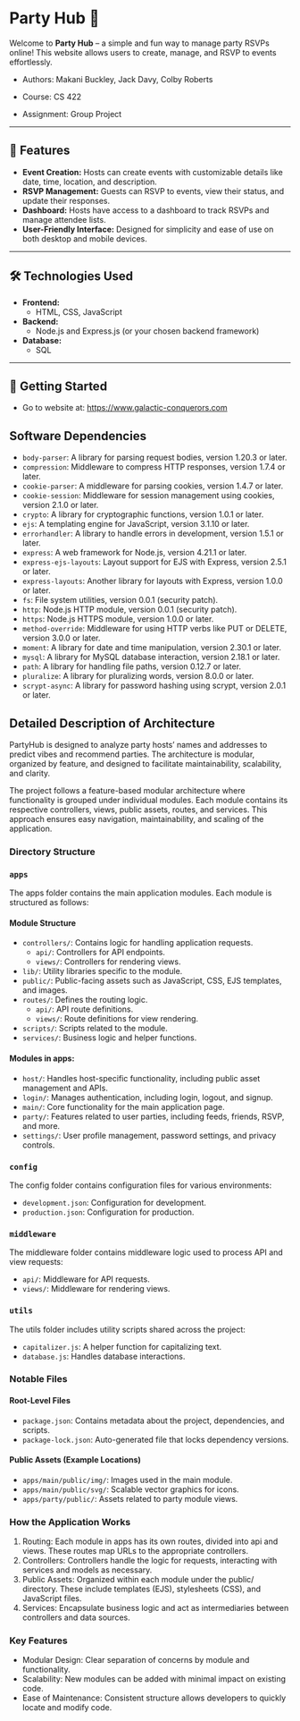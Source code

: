 # Party Hub 🎉

Welcome to **Party Hub** – a simple and fun way to manage party RSVPs online! This website allows users to create, manage, and RSVP to events effortlessly.

- Authors: Makani Buckley, Jack Davy, Colby Roberts

- Course: CS 422
- Assignment: Group Project
---

## 🌟 Features
- **Event Creation:** Hosts can create events with customizable details like date, time, location, and description.
- **RSVP Management:** Guests can RSVP to events, view their status, and update their responses.
- **Dashboard:** Hosts have access to a dashboard to track RSVPs and manage attendee lists.
- **User-Friendly Interface:** Designed for simplicity and ease of use on both desktop and mobile devices.

---

## 🛠️ Technologies Used
- **Frontend:**
  - HTML, CSS, JavaScript
- **Backend:**
  - Node.js and Express.js (or your chosen backend framework)
- **Database:**
  - SQL

---

## 🚀 Getting Started

- Go to website at: https://www.galactic-conquerors.com

## Software Dependencies
 - `body-parser`: A library for parsing request bodies, version 1.20.3 or later.
 - `compression`: Middleware to compress HTTP responses, version 1.7.4 or later.
 - `cookie-parser`: A middleware for parsing cookies, version 1.4.7 or later.
 - `cookie-session`: Middleware for session management using cookies, version 2.1.0 or later.
 - `crypto`: A library for cryptographic functions, version 1.0.1 or later.
 - `ejs`: A templating engine for JavaScript, version 3.1.10 or later.
 - `errorhandler`: A library to handle errors in development, version 1.5.1 or later.
 - `express`: A web framework for Node.js, version 4.21.1 or later.
 - `express-ejs-layouts`: Layout support for EJS with Express, version 2.5.1 or later.
 - `express-layouts`: Another library for layouts with Express, version 1.0.0 or later.
 - `fs`: File system utilities, version 0.0.1 (security patch).
 - `http`: Node.js HTTP module, version 0.0.1 (security patch).
 - `https`: Node.js HTTPS module, version 1.0.0 or later.
 - `method-override`: Middleware for using HTTP verbs like PUT or DELETE, version 3.0.0 or later.
 - `moment`: A library for date and time manipulation, version 2.30.1 or later.
 - `mysql`: A library for MySQL database interaction, version 2.18.1 or later.
 - `path`: A library for handling file paths, version 0.12.7 or later.
 - `pluralize`: A library for pluralizing words, version 8.0.0 or later.
 - `scrypt-async`: A library for password hashing using scrypt, version 2.0.1 or later.

## Detailed Description of Architecture
PartyHub is designed to analyze party hosts’ names and addresses to predict vibes and recommend parties. The architecture is modular, organized by feature, and designed to facilitate maintainability, scalability, and clarity.

The project follows a feature-based modular architecture where functionality is grouped under individual modules. Each module contains its respective controllers, views, public assets, routes, and services. This approach ensures easy navigation, maintainability, and scaling of the application.

### Directory Structure
### `apps`
The apps folder contains the main application modules. Each module is structured as follows:

#### Module Structure
* `controllers/`: Contains logic for handling application requests.
  * `api/`: Controllers for API endpoints.
  * `views/`: Controllers for rendering views.
* `lib/`: Utility libraries specific to the module.
* `public/`: Public-facing assets such as JavaScript, CSS, EJS templates, and images.
* `routes/`: Defines the routing logic.
  * `api/`: API route definitions.
  * `views/`: Route definitions for view rendering.
* `scripts/`: Scripts related to the module.
* `services/`: Business logic and helper functions.

#### Modules in apps:
* `host/`: Handles host-specific functionality, including public asset management and APIs.
* `login/`: Manages authentication, including login, logout, and signup.
* `main/`: Core functionality for the main application page.
* `party/`: Features related to user parties, including feeds, friends, RSVP, and more.
* `settings/`: User profile management, password settings, and privacy controls.

### `config`
The config folder contains configuration files for various environments:

* `development.json`: Configuration for development.
* `production.json`: Configuration for production.

### `middleware`
The middleware folder contains middleware logic used to process API and view requests:

* `api/`: Middleware for API requests.
* `views/`: Middleware for rendering views.

### `utils`
The utils folder includes utility scripts shared across the project:

* `capitalizer.js`: A helper function for capitalizing text.
* `database.js`: Handles database interactions.

### Notable Files

#### Root-Level Files
* `package.json`: Contains metadata about the project, dependencies, and scripts.
* `package-lock.json`: Auto-generated file that locks dependency versions.

#### Public Assets (Example Locations)
* `apps/main/public/img/`: Images used in the main module.
* `apps/main/public/svg/`: Scalable vector graphics for icons.
* `apps/party/public/`: Assets related to party module views.

### How the Application Works
1. Routing: Each module in apps has its own routes, divided into api and views. These routes map URLs to the appropriate controllers.
2. Controllers: Controllers handle the logic for requests, interacting with services and models as necessary.
3. Public Assets: Organized within each module under the public/ directory. These include templates (EJS), stylesheets (CSS), and JavaScript files.
4. Services: Encapsulate business logic and act as intermediaries between controllers and data sources.

### Key Features
* Modular Design: Clear separation of concerns by module and functionality.
* Scalability: New modules can be added with minimal impact on existing code.
* Ease of Maintenance: Consistent structure allows developers to quickly locate and modify code.

